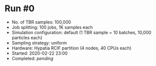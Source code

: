 Run #0
======

 - No. of TBR samples: 100,000
 - Job splitting: 100 jobs, 1K samples each
 - Simulation configuration: default (1 TBR sample = 10 batches, 10,000 particles each)
 - Sampling strategy: uniform
 - Hardware: Hypatia RCIF partition (4 nodes, 40 CPUs each)
 - Started: 2020-02-22 23:00
 - Completed: _pending_

